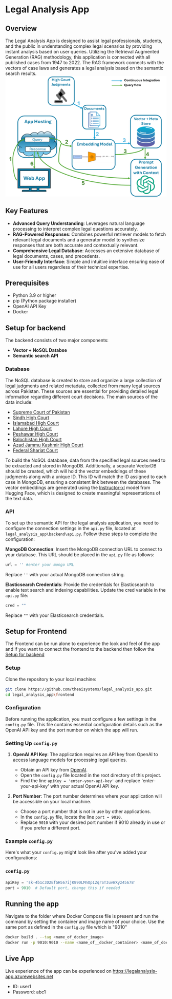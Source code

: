 # Legal Analysis App

## Overview
The Legal Analysis App is designed to assist legal professionals, students, and the 
public in understanding complex legal scenarios by providing instant analysis based 
on user queries. Utilizing the Retrieval Augmented Generation (RAG) methodology, this
application is connected with all published cases from 1947 to 2022. The RAG framework 
connects with the vectors of case laws and generates a legal analysis based on the semantic 
search results.
![RAG Workflow](images/legal_app_workflow.png)


## Key Features
- **Advanced Query Understanding**: Leverages natural language processing to interpret complex legal questions accurately.
- **RAG-Powered Responses**: Combines powerful retriever models to fetch relevant legal documents and a generator model to synthesize responses that are both accurate and contextually relevant.
- **Comprehensive Legal Database**: Accesses an extensive database of legal documents, cases, and precedents.
- **User-Friendly Interface**: Simple and intuitive interface ensuring ease of use for all users regardless of their technical expertise.


## Prerequisites
- Python 3.9 or higher
- pip (Python package installer)
- OpenAI API Key
- Docker

## Setup for backend
The backend consists of two major components:
- **Vector + NoSQL Databse**
- **Semantic search API**

### Database
The NoSQL database is created to store and organize a large collection of legal judgments and related metadata, collected from many legal sources across Pakistan. These sources are essential for providing detailed legal information regarding different court decisions. The main sources of the data include:
- [Supreme Court of Pakistan](https://www.supremecourt.gov.pk/)
- [Sindh High Court](https://caselaw.shc.gov.pk/caselaw/public/home)
- [Islamabad High Court](https://mis.ihc.gov.pk/)
- [Lahore High Court](https://www.lhc.gov.pk/)
- [Peshawar High Court](https://www.peshawarhighcourt.gov.pk/PHCCMS/reportedJudgments.php)
- [Balochistan High Court](https://portal.bhc.gov.pk/judgments/)
- [Azad Jammu Kashmir High Court](https://ajkhighcourt.gok.pk/Userside/Judgement)
- [Federal Shariat Court](https://www.federalshariatcourt.gov.pk/alljud.php)

To build the NoSQL database, data from the specified legal sources need to be extracted and stored in MongoDB. Additionally, a separate VectorDB should be created, which will hold the vector embeddings of these judgments along with a unique ID. This ID will match the ID assigned to each case in MongoDB, ensuring a consistent link between the databases. The vector embeddings are generated using the [Instructor-xl](https://huggingface.co/hkunlp/instructor-xl) model from Hugging Face, which is designed to create meaningful representations of the text data.

### API
To set up the semantic API for the legal analysis application, you need to configure the connection settings in the `api.py` file, located at `legal_analysis_app\backend\api.py`. Follow these steps to complete the configuration:

**MongoDB Connection**: Insert the MongoDB connection URL to connect to your database. This URL should be placed in the `api.py` file as follows:
```python
url = '' #enter your mongo URL
```
Replace `''` with your actual MongoDB connection string.

**Elasticsearch Credentials**: Provide the credentials for Elasticsearch to enable text search and indexing capabilities. Update the cred variable in the `api.py` file:
```python
cred = ""
```
Replace `""` with your Elasticsearch credentials.

## Setup for Frontend
The Frontend can be run alone to experience the look and feel of the app and if you want to connect the frontend to the backend then follow the [Setup for backend](#setup-for-backend)
### Setup
Clone the repository to your local machine:
```bash
git clone https://github.com/theaisystems/legal_analysis_app.git
cd legal_analysis_app\frontend
```

### Configuration
Before running the application, you must configure a few settings in the `config.py` file. This file contains essential configuration details such as the OpenAI API key and the port number on which the app will run.

### Setting Up `config.py`
1. **OpenAI API Key**: The application requires an API key from OpenAI to access language models for processing legal queries.
   - Obtain an API key from [OpenAI](https://platform.openai.com/api-keys).
   - Open the `config.py` file located in the root directory of this project.
   - Find the line `apiKey = 'enter-your-api-key'` and replace 'enter-your-api-key' with your actual OpenAI API key.

2. **Port Number**: The port number determines where your application will be accessible on your local machine.
   - Choose a port number that is not in use by other applications.
   - In the `config.py` file, locate the line `port = 9010`.
   - Replace `9010` with your desired port number if 9010 already in use or if you prefer a different port.

### Example `config.py`
Here's what your `config.py` might look like after you've added your configurations:

### `config.py` 
```python
apiKey = 'sk-4b1c3D2EfGH567ijK890LMnOp12qrST3uvWXyz45678'
port = 9010  # Default port, change this if needed
```

## Running the app
Navigate to the folder where Docker Compose file is present and run the command by setting the container and image name of your choice. Use the same port as defined in 
the `config.py` file which is "9010"
```bash
docker build . --tag <name_of_docker_image> 
docker run -p 9010:9010 --name <name_of__docker_container> <name_of_docker_image>

```

## Live App

Live experience of the app can be experienced on https://legalanalysis-app.azurewebsites.net

- ID: user1
- Password: abc1
